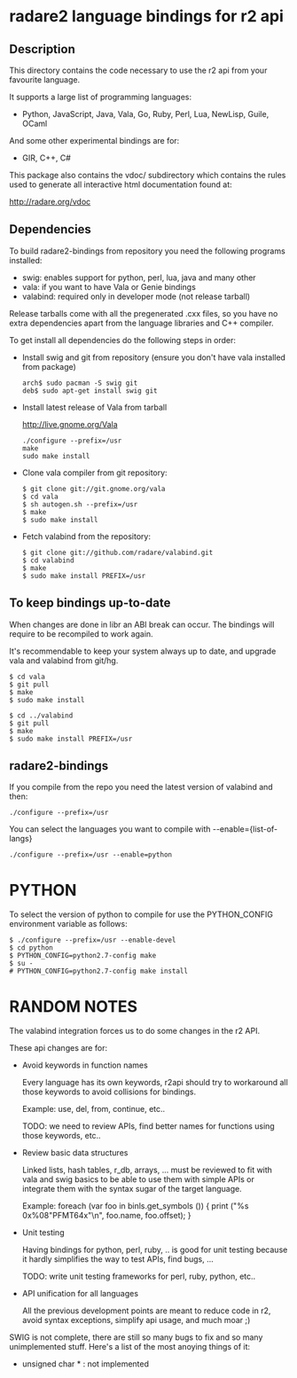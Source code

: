 
radare2 language bindings for r2 api
====================================

Description
-----------

This directory contains the code necessary to use the r2 api from your
favourite language.

It supports a large list of programming languages:

  - Python, JavaScript, Java, Vala, Go, Ruby, Perl, Lua, NewLisp, Guile, OCaml

And some other experimental bindings are for:

  - GIR, C++, C#

This package also contains the vdoc/ subdirectory which contains the
rules used to generate all interactive html documentation found at:

   http://radare.org/vdoc


Dependencies
------------

To build radare2-bindings from repository you need the following programs installed:

  * swig: enables support for python, perl, lua, java and many other
  * vala: if you want to have Vala or Genie bindings
  * valabind: required only in developer mode (not release tarball)

Release tarballs come with all the pregenerated .cxx files, so you have
no extra dependencies apart from the language libraries and C++ compiler.

To get install all dependencies do the following steps in order:

  * Install swig and git from repository
    (ensure you don't have vala installed from package)

		arch$ sudo pacman -S swig git
		deb$ sudo apt-get install swig git

  * Install latest release of Vala from tarball

	http://live.gnome.org/Vala

		./configure --prefix=/usr
		make
		sudo make install

  * Clone vala compiler from git repository:

		$ git clone git://git.gnome.org/vala
		$ cd vala
		$ sh autogen.sh --prefix=/usr
		$ make
		$ sudo make install

  * Fetch valabind from the repository:

		$ git clone git://github.com/radare/valabind.git
		$ cd valabind
		$ make
		$ sudo make install PREFIX=/usr

To keep bindings up-to-date
---------------------------

When changes are done in libr an ABI break can occur. The bindings will require
to be recompiled to work again.

It's recommendable to keep your system always up to date, and upgrade vala
and valabind from git/hg.

	$ cd vala
	$ git pull
	$ make
	$ sudo make install

	$ cd ../valabind
	$ git pull
	$ make
	$ sudo make install PREFIX=/usr


radare2-bindings
----------------

If you compile from the repo you need the latest version of valabind and then:

	./configure --prefix=/usr

You can select the languages you want to compile with --enable={list-of-langs}

	./configure --prefix=/usr --enable=python


PYTHON
======

To select the version of python to compile for use the PYTHON_CONFIG
environment variable as follows:

	$ ./configure --prefix=/usr --enable-devel
	$ cd python
	$ PYTHON_CONFIG=python2.7-config make
	$ su -
	# PYTHON_CONFIG=python2.7-config make install


RANDOM NOTES
===========

The valabind integration forces us to do some changes in the r2 API.

These api changes are for:

  - Avoid keywords in function names

    Every language has its own keywords, r2api should try to workaround
    all those keywords to avoid collisions for bindings.

    Example: use, del, from, continue, etc..

    TODO: we need to review APIs, find better names for functions using
    those keywords, etc..

  - Review basic data structures

    Linked lists, hash tables, r_db, arrays, ... must be reviewed to
    fit with vala and swig basics to be able to use them with simple
    APIs or integrate them with the syntax sugar of the target language.

    Example:
      foreach (var foo in binls.get_symbols ()) {
        print ("%s 0x%08"PFMT64x"\n", foo.name, foo.offset);
      }

  - Unit testing

    Having bindings for python, perl, ruby, .. is good for unit testing
    because it hardly simplifies the way to test APIs, find bugs, ...

    TODO: write unit testing frameworks for perl, ruby, python, etc..

  - API unification for all languages

    All the previous development points are meant to reduce code in r2,
    avoid syntax exceptions, simplify api usage, and much moar ;)

SWIG is not complete, there are still so many bugs to fix and so many
unimplemented stuff. Here's a list of the most anoying things of it:

  - unsigned char * : not implemented

